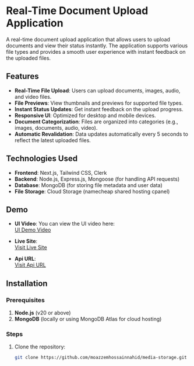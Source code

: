 # Real-Time Document Upload Application

A real-time document upload application that allows users to upload documents and view their status instantly. The application supports various file types and provides a smooth user experience with instant feedback on the uploaded files.

## Features

- **Real-Time File Upload**: Users can upload documents, images, audio, and video files.
- **File Previews**: View thumbnails and previews for supported file types.
- **Instant Status Updates**: Get instant feedback on the upload progress.
- **Responsive UI**: Optimized for desktop and mobile devices.
- **Document Categorization**: Files are organized into categories (e.g., images, documents, audio, video).
- **Automatic Revalidation**: Data updates automatically every 5 seconds to reflect the latest uploaded files.

## Technologies Used

- **Frontend**: Next.js, Tailwind CSS, Clerk
- **Backend**: Node.js, Express.js, Mongoose (for handling API requests)
- **Database**: MongoDB (for storing file metadata and user data)
- **File Storage**: Cloud Storage (namecheap shared hosting cpanel)

## Demo

- **UI Video**: You can view the UI video here:  
  [UI Demo Video](https://drive.google.com/file/d/1LHzFZMN93QvLrZhSFbdQwGKsxu3ESINA/view?usp=drive_link)
  
- **Live Site**:  
  [Visit Live Site](https://media-storage-six.vercel.app/)
  
- **Api URL**:  
  [Visit Api URL](https://media-storage.taqiy.com/api/v1/media)

## Installation

### Prerequisites

1. **Node.js** (v20 or above)
2. **MongoDB** (locally or using MongoDB Atlas for cloud hosting)

### Steps

1. Clone the repository:

   ```bash
   git clone https://github.com/moazzemhossainnahid/media-storage.git
